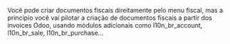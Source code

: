 Você pode criar documentos fiscais direitamente pelo menu fiscal, mas a
princípio você vai pilotar a criação de documentos fiscais a partir dos
invoices Odoo, usando módulos adicionais como l10n_br_account,
l10n_br_sale, l10n_br_purchase...
